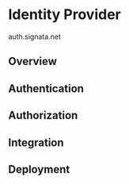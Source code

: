 # Identity Provider

auth.signata.net

## Overview



## Authentication



## Authorization



## Integration



## Deployment





